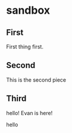 # sandbox

## First

First thing first.

## Second

This is the second piece

## Third

hello!
Evan is here!

hello